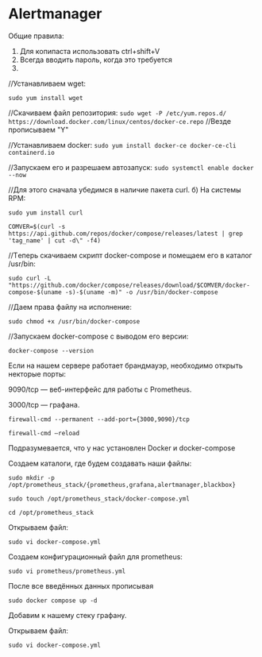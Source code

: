 # Alertmanager

Общие правила: 
1. Для копипаста использовать ctrl+shift+V
2. Всегда вводить пароль, когда это требуется
3. 

//Устанавливаем wget:

``` sudo yum install wget ```

//Скачиваем файл репозитория:
```sudo wget -P /etc/yum.repos.d/ https://download.docker.com/linux/centos/docker-ce.repo```
//Везде прописываем "Y"

//Устанавливаем docker:
```sudo yum install docker-ce docker-ce-cli containerd.io```

//Запускаем его и разрешаем автозапуск:
```sudo systemctl enable docker --now```

//Для этого сначала убедимся в наличие пакета curl.
б) На системы RPM:

```sudo yum install curl```

```COMVER=$(curl -s https://api.github.com/repos/docker/compose/releases/latest | grep 'tag_name' | cut -d\" -f4)```

//Tеперь скачиваем скрипт docker-compose и помещаем его в каталог /usr/bin:

```sudo curl -L "https://github.com/docker/compose/releases/download/$COMVER/docker-compose-$(uname -s)-$(uname -m)" -o /usr/bin/docker-compose```

//Даем права файлу на исполнение:

```sudo chmod +x /usr/bin/docker-compose```

//Запускаем docker-compose с выводом его версии:

```docker-compose --version```

Если на нашем сервере работает брандмауэр, необходимо открыть некторые порты:

9090/tcp — веб-интерфейс для работы с Prometheus.

3000/tcp — графана.

```firewall-cmd --permanent --add-port={3000,9090}/tcp```

```firewall-cmd –reload```

Подразумевается, что у нас установлен Docker и docker-compose

Создаем каталоги, где будем создавать наши файлы:

```sudo mkdir -p /opt/prometheus_stack/{prometheus,grafana,alertmanager,blackbox}```

```sudo touch /opt/prometheus_stack/docker-compose.yml```

```cd /opt/prometheus_stack```

Открываем файл: 

```sudo vi docker-compose.yml```

Создаем конфигурационный файл для prometheus:

```sudo vi prometheus/prometheus.yml```

После все введённых данных прописывая 

```sudo docker compose up -d ```

Добавим к нашему стеку графану.

Открываем файл:

```sudo vi docker-compose.yml```





